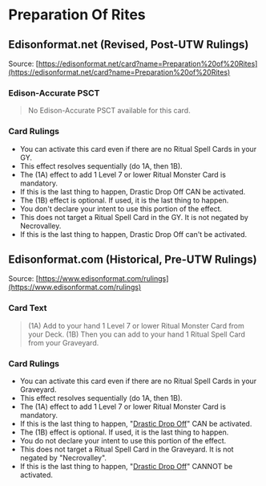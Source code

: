 # Preparation Of Rites

## Edisonformat.net (Revised, Post-UTW Rulings)

Source: [https://edisonformat.net/card?name=Preparation%20of%20Rites](https://edisonformat.net/card?name=Preparation%20of%20Rites)

### Edison-Accurate PSCT

> No Edison-Accurate PSCT available for this card.

### Card Rulings

*   You can activate this card even if there are no Ritual Spell Cards in your GY.
*   This effect resolves sequentially (do 1A, then 1B).
*   The (1A) effect to add 1 Level 7 or lower Ritual Monster Card is mandatory.
*   If this is the last thing to happen, Drastic Drop Off CAN be activated.
*   The (1B) effect is optional. If used, it is the last thing to happen.
*   You don't declare your intent to use this portion of the effect.
*   This does not target a Ritual Spell Card in the GY. It is not negated by Necrovalley.
*   If this is the last thing to happen, Drastic Drop Off can't be activated.


## Edisonformat.com (Historical, Pre-UTW Rulings)

Source: [https://www.edisonformat.com/rulings](https://www.edisonformat.com/rulings)

### Card Text

> (1A) Add to your hand 1 Level 7 or lower Ritual Monster Card from your Deck. (1B) Then you can add to your hand 1 Ritual Spell Card from your Graveyard.

### Card Rulings

*   You can activate this card even if there are no Ritual Spell Cards in your Graveyard.
*   This effect resolves sequentially (do 1A, then 1B).
*   The (1A) effect to add 1 Level 7 or lower Ritual Monster Card is mandatory.
*   If this is the last thing to happen, "[Drastic Drop Off](https://yugioh.fandom.com/wiki/Drastic_Drop_Off)" CAN be activated.
*   The (1B) effect is optional. If used, it is the last thing to happen.
*   You do not declare your intent to use this portion of the effect.
*   This does not target a Ritual Spell Card in the Graveyard. It is not negated by "Necrovalley".
*   If this is the last thing to happen, "[Drastic Drop Off](https://yugioh.fandom.com/wiki/Drastic_Drop_Off)" CANNOT be activated.


